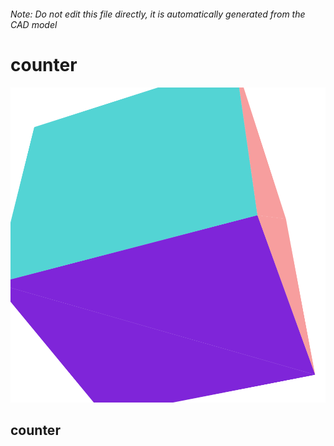 ###### Note: Do not edit this file directly, it is automatically generated from the CAD model

# counter

![](/project.svg)

## counter


